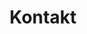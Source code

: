 ---
title: "Kontakt"
# meta description
description: "Kontakt"
# save as draft
draft: false
phone: "+491314234234"
---